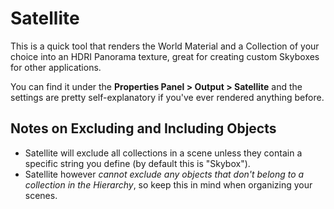 # Satellite
This is a quick tool that renders the World Material and a Collection of your choice into an HDRI Panorama texture, great for creating custom Skyboxes for other applications.

You can find it under the **Properties Panel > Output > Satellite** and the settings are pretty self-explanatory if you've ever rendered anything before.

## Notes on Excluding and Including Objects
* Satellite will exclude all collections in a scene unless they contain a specific string you define (by default this is "Skybox").
* Satellite however *cannot exclude any objects that don't belong to a collection in the Hierarchy*, so keep this in mind when organizing your scenes.

